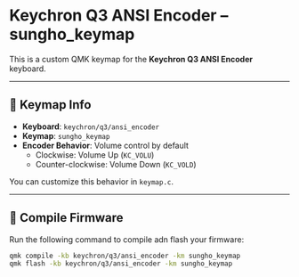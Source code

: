 # Keychron Q3 ANSI Encoder – sungho_keymap

This is a custom QMK keymap for the **Keychron Q3 ANSI Encoder** keyboard.

---

## 🔧 Keymap Info

- **Keyboard**: `keychron/q3/ansi_encoder`  
- **Keymap**: `sungho_keymap`  
- **Encoder Behavior**: Volume control by default  
  - Clockwise: Volume Up (`KC_VOLU`)  
  - Counter-clockwise: Volume Down (`KC_VOLD`)  

You can customize this behavior in `keymap.c`.

---

## 🚀 Compile Firmware

Run the following command to compile adn flash your firmware:

```bash
qmk compile -kb keychron/q3/ansi_encoder -km sungho_keymap
qmk flash -kb keychron/q3/ansi_encoder -km sungho_keymap